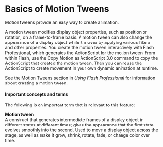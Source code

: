 # Basics of Motion Tweens

Motion tweens provide an easy way to create animation.

A motion tween modifies display object properties, such as position or rotation,
on a frame-to-frame basis. A motion tween can also change the appearance of a
display object while it moves by applying various filters and other properties.
You create the motion tween interactively with Flash Professional, which
generates the ActionScript for the motion tween. From within Flash, use the Copy
Motion as ActionScript 3.0 command to copy the ActionScript that created the
motion tween. Then you can reuse the ActionScript to create movement in your own
dynamic animation at runtime.

See the Motion Tweens section in _Using Flash Professional_ for information
about creating a motion tween.

#### Important concepts and terms

The following is an important term that is relevant to this feature:

**Motion tween**  
A construct that generates intermediate frames of a display object in different
states at different times; gives the appearance that the first state evolves
smoothly into the second. Used to move a display object across the stage, as
well as make it grow, shrink, rotate, fade, or change color over time.
